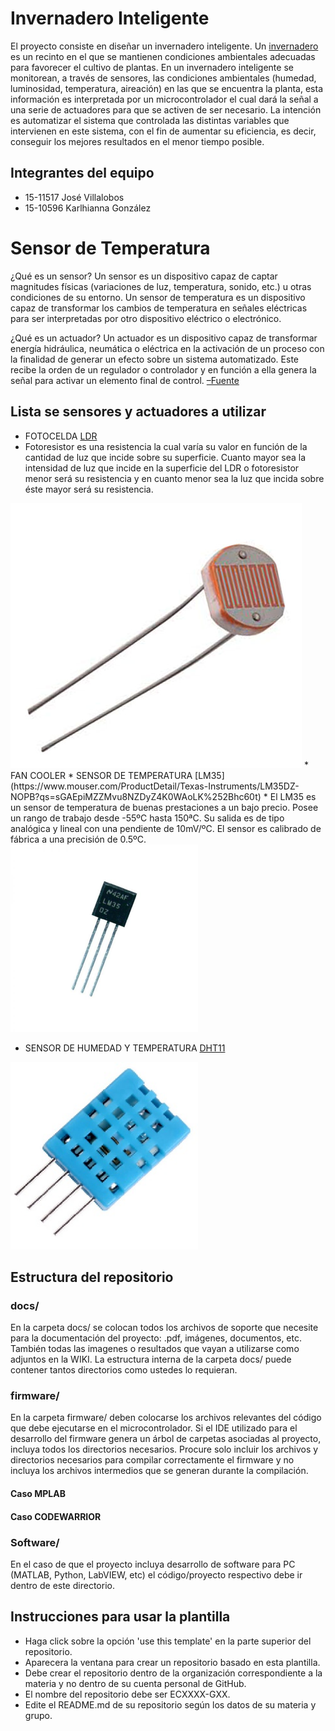 # Invernadero Inteligente
El proyecto consiste en diseñar un invernadero inteligente. Un [invernadero](https://grupomsc.com/blog/invernadero/que-es-y-como-funciona-un-invernadero) es un recinto en el que se mantienen condiciones ambientales adecuadas para favorecer el cultivo de plantas. En un invernadero inteligente se monitorean, a través de sensores, las condiciones ambientales (humedad, luminosidad, temperatura, aireación) en las que se encuentra la planta, esta información es interpretada por un microcontrolador el cual dará la señal a una serie de actuadores para que se activen de ser necesario. La intención es automatizar el sistema que controlada las distintas variables que intervienen en este sistema, con el fin de aumentar su eficiencia, es decir, conseguir los mejores resultados en el menor tiempo posible.

## Integrantes del equipo
* 15-11517 José Villalobos 
* 15-10596 Karlhianna González

# Sensor de Temperatura
¿Qué es un sensor?
Un sensor es un dispositivo capaz de captar magnitudes físicas (variaciones de luz, temperatura, sonido, etc.) u otras condiciones de su entorno. Un sensor de temperatura es un dispositivo capaz de transformar los cambios de temperatura en señales eléctricas para ser interpretadas por otro dispositivo eléctrico o electrónico.

¿Qué es un actuador?
Un actuador es un dispositivo capaz de transformar energía hidráulica, neumática o eléctrica en la activación de un proceso con la finalidad de generar un efecto sobre un sistema automatizado. Este recibe la orden de un regulador o controlador y en función a ella genera la señal para activar un elemento final de control. [–Fuente]( https://es.wikipedia.org/wiki/Actuador)


## Lista se sensores y actuadores a utilizar

 * FOTOCELDA [LDR](https://protosupplies.com/product/ldr-light-dependent-resistor-12mm/) 
  * Fotoresistor es una resistencia la cual varía su valor en función de la cantidad de luz que incide sobre su superficie. Cuanto mayor sea la intensidad de luz que incide en la superficie del LDR o fotoresistor menor será su resistencia y en cuanto menor sea la luz que incida sobre éste mayor será su resistencia.
 
 <img src="https://raw.githubusercontent.com/USB-EC3081-III-2019/EC3081-G03/master/docs/ldr.png">
* FAN COOLER
* SENSOR DE TEMPERATURA [LM35](https://www.mouser.com/ProductDetail/Texas-Instruments/LM35DZ-NOPB?qs=sGAEpiMZZMvu8NZDyZ4K0WAoLK%252Bhc60t) 
 * El LM35 es un sensor de temperatura de buenas prestaciones a un bajo precio. Posee un rango de trabajo desde -55ºC hasta 150ªC. Su salida es de tipo analógica y lineal con una pendiente de 10mV/ºC. El sensor es calibrado de fábrica a una precisión de 0.5ºC.
 <img src="https://github.com/USB-EC3081-III-2019/EC3081-G03/blob/master/docs/lm35%20image.jpg" width="300" height="300">
 
* SENSOR DE HUMEDAD Y TEMPERATURA [DHT11](https://github.com/USB-EC3081-III-2019/EC3081-G03/blob/master/docs/DHT11%20Image.jpg) 
 
 <img src="https://github.com/USB-EC3081-III-2019/EC3081-G03/blob/master/docs/DHT11%20Image.jpg" width="300" height="300">


## Estructura del repositorio
### docs/
En la carpeta docs/ se colocan todos los archivos de soporte que necesite para la documentación del proyecto: .pdf, imágenes, documentos, etc. También todas las imagenes o resultados que vayan a utilizarse como adjuntos en la WIKI. La estructura interna de la carpeta docs/ puede contener tantos directorios como ustedes lo requieran.
### firmware/
En la carpeta firmware/ deben colocarse los archivos relevantes del código que debe ejecutarse en el microcontrolador. Si el IDE utilizado para el desarrollo del firmware genera un árbol de carpetas asociadas al proyecto, incluya todos los directorios necesarios. Procure solo incluir los archivos y directorios necesarios para compilar correctamente el firmware y no incluya los archivos intermedios que se generan durante la compilación. 
#### Caso MPLAB


#### Caso CODEWARRIOR

### Software/
En el caso de que el proyecto incluya desarrollo de software para PC (MATLAB, Python, LabVIEW, etc) el código/proyecto respectivo debe ir dentro de este directorio.

## Instrucciones para usar la plantilla
* Haga click sobre la opción 'use this template' en la parte superior del repositorio.
* Aparecera la ventana para crear un repositorio basado en esta plantilla.
* Debe crear el repositorio dentro de la organización correspondiente a la materia y no dentro de su cuenta personal de GitHub.
* El nombre del repositorio debe ser ECXXXX-GXX.
* Edite el README.md de su repositorio según los datos de su materia y grupo.

